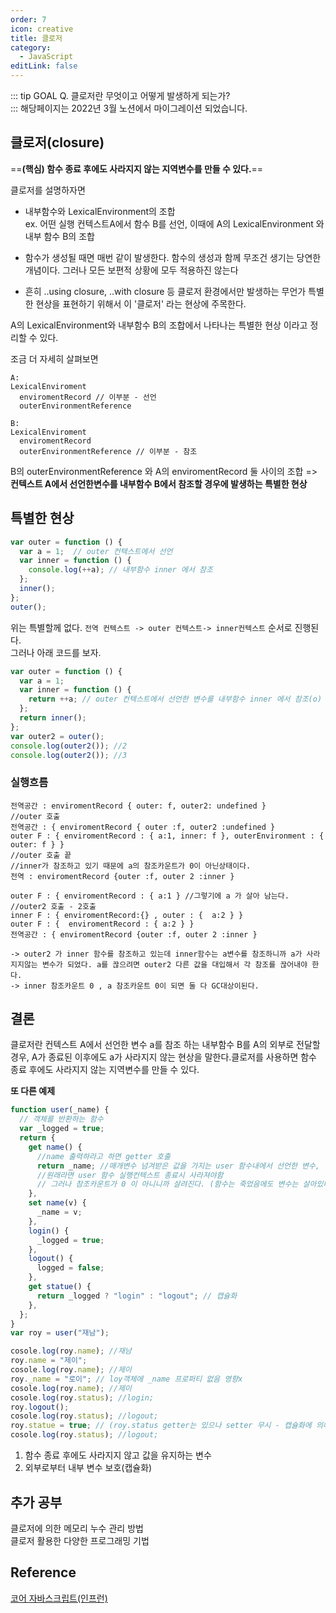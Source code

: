 ```yaml
---
order: 7
icon: creative
title: 클로저
category:
  - JavaScript
editLink: false
---
```


::: tip GOAL
Q. 클로저란 무엇이고 어떻게 발생하게 되는가?  
:::
해당페이지는 2022년 3월 노션에서 마이그레이션 되었습니다.

## 클로저(closure)

==**(핵심) 함수 종료 후에도 사라지지 않는 지역변수를 만들 수 있다.**==

클로저를 설명하자면

- 내부함수와 LexicalEnvironment의 조합  
  ex. 어떤 실행 컨텍스트A에서 함수 B를 선언, 이때에 A의 LexicalEnvironment 와 내부 함수 B의 조합

- 함수가 생성될 때면 매번 같이 발생한다. 함수의 생성과 함께 무조건 생기는 당연한 개념이다. 그러나 모든 보편적 상황에 모두 적용하진 않는다

- 흔히 ..using closure, ..with closure 등 클로저 환경에서만 발생하는 무언가 특별한 현상을 표현하기 위해서 이 '클로저' 라는 현상에 주목한다.

A의 LexicalEnvironment와 내부함수 B의 조합에서 나타나는 특별한 현상 이라고 정리할 수 있다.

조금 더 자세히 살펴보면

```
A:
LexicalEnviroment
  enviromentRecord // 이부분 - 선언
  outerEnvironmentReference

B:
LexicalEnviroment
  enviromentRecord
  outerEnvironmentReference // 이부분 - 참조
```

B의 outerEnvironmentReference 와 A의 enviromentRecord 둘 사이의 조합 =>
**컨텍스트 A에서 선언한변수를 내부함수 B에서 참조할 경우에 발생하는 특별한 현상**

## 특별한 현상

```js
var outer = function () {
  var a = 1;  // outer 컨텍스트에서 선언
  var inner = function () {
    console.log(++a); // 내부함수 inner 에서 참조
  };
  inner();
};
outer();
```

위는 특별할께 없다.
`전역 컨텍스트 -> outer 컨텍스트-> inner컨텍스트` 순서로 진행된다.  
그러나 아래 코드를 보자.

```js
var outer = function () {
  var a = 1;
  var inner = function () {
    return ++a; // outer 컨텍스트에서 선언한 변수를 내부함수 inner 에서 참조(o)
  };
  return inner();
};
var outer2 = outer();
console.log(outer2()); //2
console.log(outer2()); //3
```

### 실행흐름

```
전역공간 : enviromentRecord { outer: f, outer2: undefined }
//outer 호출
전역공간 : { enviromentRecord { outer :f, outer2 :undefined }
outer F : { enviromentRecord : { a:1, inner: f }, outerEnvironment : { outer: f } }
//outer 호출 끝
//inner가 참조하고 있기 때문에 a의 참조카운트가 0이 아닌상태이다.
전역 : enviromentRecord {outer :f, outer 2 :inner } 

outer F : { enviromentRecord : { a:1 } //그렇기에 a 가 살아 남는다.
//outer2 호출 - 2호출
inner F : { enviromentRecord:{} , outer : {  a:2 } } 
outer F : {  enviromentRecord : { a:2 } } 
전역공간 : { enviromentRecord {outer :f, outer 2 :inner } 

-> outer2 가 inner 함수를 참조하고 있는데 inner함수는 a변수를 참조하니까 a가 사라지지않는 변수가 되었다. a를 끊으려면 outer2 다른 값을 대입해서 각 참조를 끊어내야 한다.
-> inner 참조카운트 0 , a 참조카운트 0이 되면 둘 다 GC대상이된다.
```


## 결론

클로저란 컨텍스트 A에서 선언한 변수 a를 참조 하는 내부함수 B를 A의 외부로 전달할 경우, A가 종료된 이후에도 a가 사라지지 않는 현상을 말한다.클로저를 사용하면 함수 종료 후에도 사라지지 않는 지역변수를 만들 수 있다.


**또 다른 예제**
```javascript
function user(_name) {
  // 객체를 반환하는 함수
  var _logged = true;
  return {
    get name() {
      //name 출력하라고 하면 getter 호출
      return _name; //매개변수 넘겨받은 값을 가지는 user 함수내에서 선언한 변수,
      //원래라면 user 함수 실행컨텍스트 종료시 사라져야함
      // 그러나 참조카운트가 0 이 아니니까 살려진다. (함수는 죽었음에도 변수는 살아있다)
    },
    set name(v) {
      _name = v;
    },
    login() {
      _logged = true;
    },
    logout() {
      logged = false;
    },
    get statue() {
      return _logged ? "login" : "logout"; // 캡슐화
    },
  };
}
var roy = user("재남");

cosole.log(roy.name); //재남
roy.name = "제이";
cosole.log(roy.name); //제이
roy._name = "로이"; // loy객체에 _name 프로퍼티 없음 영향x
cosole.log(roy.name); //제이
cosole.log(roy.status); //login;
roy.logout();
cosole.log(roy.status); //logout;
roy.statue = true; // (roy.status getter는 있으나 setter 무시 - 캡슐화에 의해서
cosole.log(roy.status); //logout;
```

1. 함수 종료 후에도 사라지지 않고 값을 유지하는 변수
2. 외부로부터 내부 변수 보호(캡슐화)


## 추가 공부

클로저에 의한 메모리 누수 관리 방법  
클로저 활용한 다양한 프로그래밍 기법

## Reference

[코어 자바스크립트(인프런)](https://www.inflearn.com/course/%ED%95%B5%EC%8B%AC%EA%B0%9C%EB%85%90-javascript-flow/dashboard)
